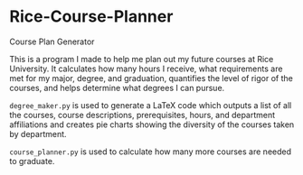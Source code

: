 # Rice-Course-Planner
Course Plan Generator

This is a program I made to help me plan out my future courses at Rice University. It calculates how many hours I receive, what requirements are met for my major, degree, and graduation, quantifies the level of rigor of the courses, and helps determine what degrees I can pursue.

`degree_maker.py` is used to generate a LaTeX code which outputs a list of all the courses, course descriptions, prerequisites, hours, and department affiliations and creates pie charts showing the diversity of the courses taken by department.

`course_planner.py` is used to calculate how many more courses are needed to graduate.
